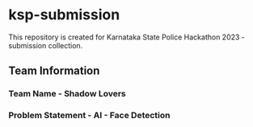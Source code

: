 # ksp-submission
This repository is created for Karnataka State Police Hackathon 2023 - submission collection. 
## Team Information
### Team Name - Shadow Lovers
### Problem Statement - AI - Face Detection
